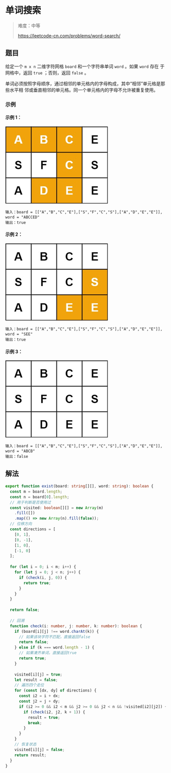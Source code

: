 # 单词搜索

> 难度：中等
>
> https://leetcode-cn.com/problems/word-search/

## 题目

给定一个 `m x n` 二维字符网格 `board` 和一个字符串单词 `word` 。如果 `word` 存在
于网格中，返回 `true` ；否则，返回 `false` 。

单词必须按照字母顺序，通过相邻的单元格内的字母构成，其中“相邻”单元格是那些水平相
邻或垂直相邻的单元格。同一个单元格内的字母不允许被重复使用。

### 示例

#### 示例 1：

![word-search-1](../../assets/images/word-search-1.jpg)

```
输入：board = [["A","B","C","E"],["S","F","C","S"],["A","D","E","E"]], word = "ABCCED"
输出：true
```

#### 示例 2：

![word-search-2](../../assets/images/word-search-2.jpg)

```
输入：board = [["A","B","C","E"],["S","F","C","S"],["A","D","E","E"]], word = "SEE"
输出：true
```

#### 示例 3：

![word-search-3](../../assets/images/word-search-3.jpg)

```
输入：board = [["A","B","C","E"],["S","F","C","S"],["A","D","E","E"]], word = "ABCB"
输出：false
```

## 解法
```typescript
export function exist(board: string[][], word: string): boolean {
  const m = board.length;
  const n = board[0].length;
  // 用于判断是否使用过
  const visited: boolean[][] = new Array(m)
    .fill([])
    .map(() => new Array(n).fill(false));
  // 位移方向
  const directions = [
    [0, 1],
    [0, -1],
    [1, 0],
    [-1, 0]
  ];

  for (let i = 0; i < m; i++) {
    for (let j = 0; j < n; j++) {
      if (check(i, j, 0)) {
        return true;
      }
    }
  }

  return false;

  // 回溯
  function check(i: number, j: number, k: number): boolean {
    if (board[i][j] !== word.charAt(k)) {
      // 如果该块字符不匹配，直接返回false
      return false;
    } else if (k === word.length - 1) {
      // 如果凑齐单词，直接返回true
      return true;
    }

    visited[i][j] = true;
    let result = false;
    // 遍历四个走位
    for (const [dx, dy] of directions) {
      const i2 = i + dx;
      const j2 = j + dy;
      if (i2 >= 0 && i2 < m && j2 >= 0 && j2 < n && !visited[i2][j2]) {
        if (check(i2, j2, k + 1)) {
          result = true;
          break;
        }
      }
    }
    // 恢复状态
    visited[i][j] = false;
    return result;
  }
}
```

